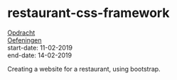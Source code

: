 # restaurant-css-framework

[Opdracht](https://github.com/geert-timmermans/restaurant-css-framework/blob/master/opdracht.md)  
[Oefeningen](https://geert-timmermans.github.io/restaurant-css-framework/)  
start-date: 11-02-2019  
end-date: 14-02-2019

Creating a website for a restaurant, using bootstrap.
